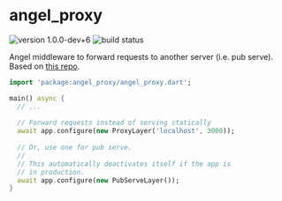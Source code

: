 # angel_proxy

![version 1.0.0-dev+6](https://img.shields.io/badge/version-1.0.0--dev+6-red.svg)
![build status](https://travis-ci.org/angel-dart/proxy.svg?branch=master)

Angel middleware to forward requests to another server (i.e. pub serve).
Based on [this repo](https://github.com/agilord/http_request_proxy).

```dart
import 'package:angel_proxy/angel_proxy.dart';

main() async {
  // ...
  
  // Forward requests instead of serving statically
  await app.configure(new ProxyLayer('localhost', 3000));
  
  // Or, use one for pub serve.
  //
  // This automatically deactivates itself if the app is
  // in production.
  await app.configure(new PubServeLayer());
}
```